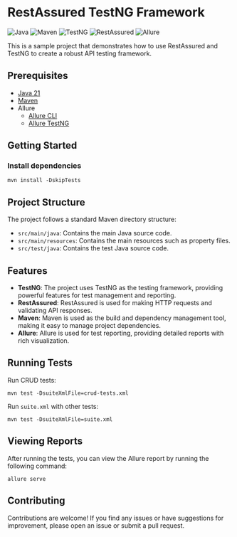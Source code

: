 # RestAssured TestNG Framework

![Java](https://img.shields.io/badge/Java-21-blue.svg?style=for-the-badge&logo=openjdk&logoColor=black&labelColor=ED8B00)
![Maven](https://img.shields.io/badge/Maven-3.9.5-blue?logo=apachemaven&logoColor=black&labelColor=C71A36&style=for-the-badge)
![TestNG](https://img.shields.io/badge/TestNG-7.10.2-blue?logo=testng&labelColor=CD6532&style=for-the-badge)
![RestAssured](https://img.shields.io/badge/RestAssured-5.4.0-blue?labelColor=00A86B&style=for-the-badge)
![Allure](https://img.shields.io/badge/Allure-2.24.0-blue?labelColor=FF6400&style=for-the-badge)

This is a sample project that demonstrates how to use RestAssured and TestNG to create a robust API testing framework.

## Prerequisites

- [Java 21](https://www.oracle.com/java/technologies/javase-jdk11-downloads.html)
- [Maven](https://maven.apache.org/download.cgi)
- Allure
    - [Allure CLI](https://allurereport.org/docs/install/)
    - [Allure TestNG](https://allurereport.org/docs/testng/)

## Getting Started

### Install dependencies

    mvn install -DskipTests

## Project Structure

The project follows a standard Maven directory structure:

- `src/main/java`: Contains the main Java source code.
- `src/main/resources`: Contains the main resources such as property files.
- `src/test/java`: Contains the test Java source code.

## Features

- **TestNG**: The project uses TestNG as the testing framework, providing powerful features for test management and
  reporting.
- **RestAssured**: RestAssured is used for making HTTP requests and validating API responses.
- **Maven**: Maven is used as the build and dependency management tool, making it easy to manage project dependencies.
- **Allure**: Allure is used for test reporting, providing detailed reports with rich visualization.

## Running Tests

Run CRUD tests:

    mvn test -DsuiteXmlFile=crud-tests.xml

Run `suite.xml` with other tests:

    mvn test -DsuiteXmlFile=suite.xml

## Viewing Reports

After running the tests, you can view the Allure report by running the following command:

    allure serve

## Contributing

Contributions are welcome! If you find any issues or have suggestions for improvement, please open an issue or submit a
pull request.
